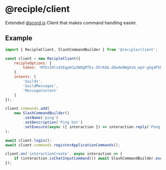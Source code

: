 # @reciple/client

Extended [discord.js](https://npmjs.com/package/discord.js) Client that makes command handling easier.

## Example
```js
import { RecipleClient, SlashCommandBuilder } from '@reciple/client';

const client = new RecipleClient({
    recipleOptions: {
        token: 'MTExIHlvdSEgpHJpZWQgMTEx.O5rKAA.dQw4w9WgXxQ_wpV-gGg4PSk_bm8'
    },
    intents: [
        'Guilds',
        'GuildMessages',
        'MessageContent'
    ]
});

client.commands.add(
    new SlashCommandBuilder()
        .setName('ping')
        .setDescription('Ping bot')
        .setExecute(async ({ interaction }) => interaction.reply(`Pong!`))
);

await client.login();
await client.commands.registerApplicationCommands();

client.on('interactionCreate', async interaction => {
    if (interaction.isChatInputCommand()) await SlashCommandBuilder.execute(client, interaction);
});
```

